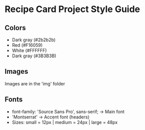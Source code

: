 # Recipe Card Project Style Guide

## Colors
- Dark gray (#2b2b2b)
- Red (#F16059)
- White (#FFFFFF)
- Dark gray (#3B3B3B)


## Images
Images are in the 'img' folder

## Fonts
- font-family: 'Source Sans Pro', sans-serif; -> Main font
- 'Montserrat' -> Accent font (headers)
- Sizes: small = 12px | medium = 24px | large = 48px
